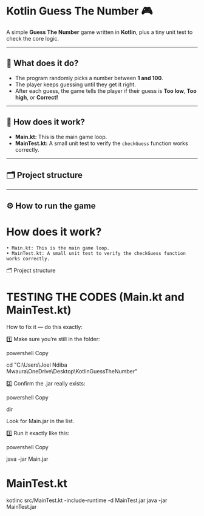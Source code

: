 # Kotlin Guess The Number 🎮

A simple **Guess The Number** game written in **Kotlin**, plus a tiny unit test to check the core logic.

---

## 📌 What does it do?

- The program randomly picks a number between **1 and 100**.
- The player keeps guessing until they get it right.
- After each guess, the game tells the player if their guess is **Too low**, **Too high**, or **Correct!**

---

## 🧩 How does it work?

- **Main.kt:** This is the main game loop.
- **MainTest.kt:** A small unit test to verify the `checkGuess` function works correctly.

---

## 🗂️ Project structure


---

## ⚙️ How to run the game
 # How does it work?
    • Main.kt: This is the main game loop.
    • MainTest.kt: A small unit test to verify the checkGuess function works correctly.

🗂️ Project structure
# TESTING THE CODES (Main.kt and MainTest.kt)

How to fix it — do this exactly:

1️⃣ Make sure you’re still in the folder:

powershell
Copy

cd "C:\Users\Joel Ndiba Mwaura\OneDrive\Desktop\KotlinGuessTheNumber"

2️⃣ Confirm the .jar really exists:

powershell
Copy

dir

Look for Main.jar in the list.

3️⃣ Run it exactly like this:

powershell
Copy

java -jar Main.jar

# MainTest.kt

kotlinc src/MainTest.kt -include-runtime -d MainTest.jar
java -jar MainTest.jar
